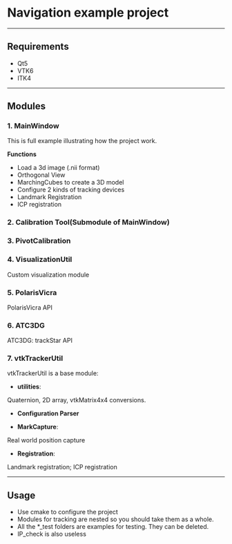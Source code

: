 # Navigation example project
----
## Requirements
- Qt5
- VTK6
- ITK4

----
## Modules
### 1. MainWindow
This is full example illustrating how the project work. 

**Functions** 

   - Load a 3d image (.nii format)
   - Orthogonal View
   - MarchingCubes to create a 3D model
   - Configure 2 kinds of tracking devices
   - Landmark Registration
   - ICP registration

### 2. Calibration Tool(Submodule of MainWindow)

### 3. PivotCalibration

### 4. VisualizationUtil
Custom visualization module

### 5. PolarisVicra
PolarisVicra API

### 6. ATC3DG
ATC3DG: trackStar API


### 7. vtkTrackerUtil
vtkTrackerUtil is a base module:

- **utilities**:

Quaternion, 2D array, vtkMatrix4x4 conversions.

- **Configuration Parser**

- **MarkCapture**:

Real world position capture

- **Registration**:

Landmark registration; ICP registration


----
## Usage

- Use cmake to configure the project
- Modules for tracking are nested so you should take them as a whole.
- All the *_test folders are examples for testing. They can be deleted.
- IP_check is also useless







